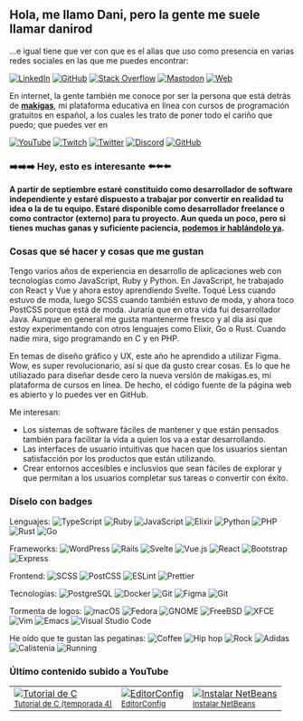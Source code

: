 ## Hola, me llamo Dani, pero la gente me suele llamar danirod

...e igual tiene que ver con que es el alias que uso como presencia en varias
redes sociales en las que me puedes encontrar:

[![LinkedIn](https://img.shields.io/badge/LinkedIn-0e76a8?style=for-the-badge&logo=linkedin)](https://linkedin.com/in/danirod)
[![GitHub](https://img.shields.io/badge/GitHub-000000?style=for-the-badge&logo=github)](https://github.com/danirod)
[![Stack Overflow](https://img.shields.io/badge/Stack%20Overflow-FFFFFF?style=for-the-badge&logo=stackoverflow)](https://stackoverflow.com/users/2033517/danirod)
[![Mastodon](https://img.shields.io/badge/Mastodon-191b22?style=for-the-badge&logo=mastodon)](https://fosstodon.org/@danirod)
[![Web](https://img.shields.io/badge/Web-21759B?style=for-the-badge&logo=rss&logoColor=white)](https://danirod.es)

En internet, la gente también me conoce por ser la persona que está detrás de **[makigas](https://makigas.es)**, mi plataforma educativa en línea con cursos de programación gratuitos en español, a los cuales les trato de poner todo el cariño que puedo; que puedes ver en

[![YouTube](https://img.shields.io/badge/YouTube-red?style=for-the-badge&logo=youtube)](https://youtube.com/makigas)
[![Twitch](https://img.shields.io/badge/Twitch-9146FF?style=for-the-badge&logo=twitch&logoColor=white)](https://twitch.tv/danirod_)
[![Twitter](https://img.shields.io/badge/Twitter-1DA1F2?style=for-the-badge&logo=twitter&logoColor=white)](https://twitter.com/makigas)
[![Discord](https://img.shields.io/badge/Discord-5865F2?style=for-the-badge&logo=discord&logoColor=white)](https://discord.gg/Mq7TBAB)
[![GitHub](https://img.shields.io/badge/GitHub-000000?style=for-the-badge&logo=github)](https://github.com/makigas)

### ➡️➡️➡️ Hey, esto es interesante ⬅️⬅️⬅️

**A partir de septiembre estaré constituido como desarrollador de software independiente y estaré dispuesto a trabajar por convertir en realidad tu idea o la de tu equipo. Estaré disponible como desarrollador freelance o como contractor (externo) para tu proyecto. Aun queda un poco, pero si tienes muchas ganas y suficiente paciencia, [podemos ir hablándolo ya][ct].**

[ct]: https://danirod.es/contacto/

### Cosas que sé hacer y cosas que me gustan

Tengo varios años de experiencia en desarrollo de aplicaciones web con tecnologías como JavaScript, Ruby y Python. En JavaScript, he trabajado con React y Vue y ahora estoy aprendiendo Svelte. Toqué Less cuando estuvo de moda, luego SCSS cuando también estuvo de moda, y ahora toco PostCSS porque está de moda. Juraría que en otra vida fui desarrollador Java. Aunque en general me gusta mantenerme fresco y al día así que estoy experimentando con otros lenguajes como Elixir, Go o Rust. Cuando nadie mira, sigo programando en C y en PHP.

En temas de diseño gráfico y UX, este año he aprendido a utilizar Figma. Wow, es super revolucionario, así sí que da gusto crear cosas. Es lo que he utiliazado para diseñar desde cero la nueva versión de makigas.es, mi plataforma de cursos en línea. De hecho, el código fuente de la página web es abierto y lo puedes ver en GitHub.

Me interesan:

- Los sistemas de software fáciles de mantener y que están pensados también para facilitar la vida a quien los va a estar desarrollando.
- Las interfaces de usuario intuitivas que hacen que los usuarios sientan satisfacción por los productos que están utilizando.
- Crear entornos accesibles e inclusvios que sean fáciles de explorar y que permitan a los usuarios completar sus tareas o convertir con éxito.

### Díselo con badges

Lenguajes:
![TypeScript](https://img.shields.io/badge/JavaScript-black?style=flat&logo=typescript)
![Ruby](https://img.shields.io/badge/Ruby-820C02?style=flat&logo=ruby)
![JavaScript](https://img.shields.io/badge/JavaScript-black?style=flat&logo=javascript)
![Elixir](https://img.shields.io/badge/Elixir-674773?style=flat&logo=elixir)
![Python](https://img.shields.io/badge/Python-ffe052?style=flat&logo=python)
![PHP](https://img.shields.io/badge/PHP-white?style=flat&logo=php)
![Rust](https://img.shields.io/badge/Rust-000000?style=flat&logo=rust)
![Go](https://img.shields.io/badge/Go-00ADD8?style=flat&logo=go&logoColor=white)

Frameworks:
![WordPress](https://img.shields.io/badge/WordPress-21759B?style=flat&logo=wordpress)
![Rails](https://img.shields.io/badge/Rails-CC0000?style=flat&logo=rubyonrails)
![Svelte](https://img.shields.io/badge/Svelte-white?style=flat&logo=svelte)
![Vue.js](https://img.shields.io/badge/Vue.js-white?style=flat&logo=vuedotjs)
![React](https://img.shields.io/badge/React-white?style=flat&logo=react)
![Bootstrap](https://img.shields.io/badge/Bootstrap-white?style=flat&logo=bootstrap)
![Express](https://img.shields.io/badge/Express-black?style=flat&logo=express)

Frontend:
![SCSS](https://img.shields.io/badge/SCSS-white?style=flat&logo=sass)
![PostCSS](https://img.shields.io/badge/PostCSS-DD3A0A?style=flat&logo=postcss)
![ESLint](https://img.shields.io/badge/ESLint-4B32C3?style=flat&logo=eslint)
![Prettier](https://img.shields.io/badge/Prettier-F7B93E?style=flat&logo=prettier&logoColor=white)

Tecnologías:
![PostgreSQL](https://img.shields.io/badge/PostgreSQL-white?style=flat&logo=postgresql)
![Docker](https://img.shields.io/badge/Docker-white?style=flat&logo=docker)
![Git](https://img.shields.io/badge/Git-white?style=flat&logo=git)
![Figma](https://img.shields.io/badge/Figma-white?style=flat&logo=figma)
![Git](https://img.shields.io/badge/Git-white?style=flat&logo=git)

Tormenta de logos:
![macOS](https://img.shields.io/badge/macOS-black?style=flat&logo=apple)
![Fedora](https://img.shields.io/badge/Fedora-white?style=flat&logo=fedora)
![GNOME](https://img.shields.io/badge/GNOME-white?style=flat&logo=gnome)
![FreeBSD](https://img.shields.io/badge/FreeBSD-AB2B28?style=flat&logo=freebsd)
![XFCE](https://img.shields.io/badge/XFCE-white?style=flat&logo=xfce)
![Vim](https://img.shields.io/badge/vim-019733?style=flat&logo=vim)
![Emacs](https://img.shields.io/badge/Emacs-white?style=flat&logo=gnuemacs)
![Visual Studio Code](https://img.shields.io/badge/Visual%20Studio%20Code-007ACC?style=flat&logo=visualstudiocode)

He oído que te gustan las pegatinas:
![Coffee](https://img.shields.io/badge/Café-2F2625?style=flat)
![Hip hop](https://img.shields.io/badge/Hip%20hop-purple?style=flat)
![Rock](https://img.shields.io/badge/Rock-silver?style=flat)
![Adidas](https://img.shields.io/badge/Adidas-black?style=flat&logo=adidas)
![Calistenia](https://img.shields.io/badge/Calistenia-darkgreen?style=flat)
![Running](https://img.shields.io/badge/Running-darkblue?style=flat)

### Último contenido subido a YouTube

<table>
<tr>
<td>
<a href="https://www.youtube.com/watch?v=eXnaVfIa5cM&list=PLTd5ehIj0goOAWdpCpghXiRCmEOrJJLEW&index=36">
<img src="https://i.ytimg.com/vi/eXnaVfIa5cM/mqdefault.jpg" alt="Tutorial de C"><br>
<small>Tutorial de C (temporada 4)</small>
</a>
</td>
<td>
<a href="https://www.youtube.com/watch?v=ORUFii_Qsyg">
<img src="https://i.ytimg.com/vi/ORUFii_Qsyg/mqdefault.jpg" alt="EditorConfig"><br>
<small>EditorConfig</small>
</a>
</td>
<td>
<a href="https://www.youtube.com/watch?v=dVaZg_ZTxHA">
<img src="https://i.ytimg.com/vi/dVaZg_ZTxHA/mqdefault.jpg" alt="Instalar NetBeans"><br>
<small>Instalar NetBeans</small>
</a>
</td>
</tr>
</table>
